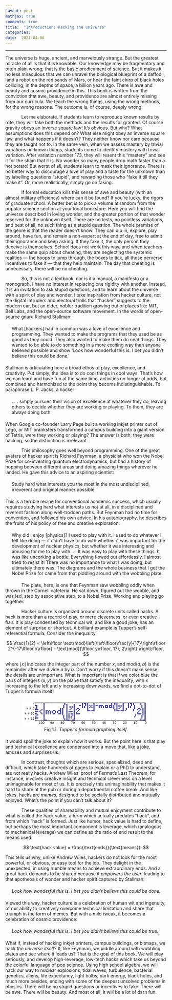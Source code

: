 ```yaml
---
Layout: post
mathjax: true
comments: true
title:  "Introduction: Hacking the universe"
categories:
date:  2021-04-06
---
```


---

<p style="margin=-20px 0px;">
The universe is huge, ancient, and marvelously strange. But the greatest miracle of all is that
it is knowable. Our knowledge may be fragmentary and often plain wrong; that is the basic
predicament of science. But it makes it no less miraculous that we can unravel the biological
blueprint of a daffodil, land a robot on the red sands of Mars, or hear the faint chirp of black
holes colliding, in the depths of space, a billion years ago. There is awe and beauty and cosmic
providence in this. This book is written from the conviction that awe, beauty, and providence
are almost entirely missing from our curricula. We teach the wrong things, using the wrong
methods, for the wrong reasons. The outcome is, of course, deeply
wrong.</p>
<p style="text-indent: 50px; margin=-20px 0px;">
Let me elaborate. If students learn to reproduce known results by rote, they will take both
the methods and the results for granted. Of course gravity obeys an inverse square law! It’s
obvious. But why? What assumptions does this depend on? What else might obey an inverse
square law, and what happens if it doesn’t? They neither know nor care because they are
taught not to. In the same vein, when we assess mastery by trivial variations on known things,
students come to identify mastery with trivial variation. After variation number 173, they will
resent this “mastery” and see it for the sham that it is. No wonder so many people drop math
faster than a hot potato! But worst of all, students learn to mask their ignorance. There is no
better way to discourage a love of play and a taste for the unknown than by labelling questions
“stupid”, and rewarding those who “fake it till they make it”. Or, more realistically, simply go
on faking.
</p>
<p style="text-indent: 50px; margin=-10pt 0 pt;">
If formal education kills this sense of awe and beauty (with an almost military efficiency)
where can it be found? If you’re lucky, the rigors of graduate school. A better bet is to pick a
volume at random from the popular science section at your local bookstore. Here you will find
the universe described in loving wonder, and the greater portion of that wonder reserved for
the unknown itself. There are no tests, no pointless variations, and best of all, no such thing as
a stupid question. The whole premise of the genre is that the reader doesn’t know! They can
dip in, explore, play around, have fun, and remain a non-expert at the end of day, free to admit
their ignorance and keep asking. If they fake it, the only person they deceive is themselves.
School does not work this way, and when teachers make the same quip about cheating, they
are neglecting the systemic realities — the hoops to jump through, the boxes to tick, all those
perverse incentives to fake it — that they help maintain. The day that cheating is unnecessary,
there will be no cheating.
</p>
<p style="text-indent: 50px; margin=-10pt 0 pt;">
So, this is not a textbook, nor is it a manual, a manifesto or a monograph. I have no interest
in replacing one rigidity with another. Instead, it is an invitation to ask stupid questions, and
to learn about the universe with a spirit of play and wonder. I take inspiration from hacker
culture, not the digital intruders and electoral trolls that “hacker” suggests to the modern ear,
but an older, nobler tradition growing out of places like MIT, Bell Labs, and the open-source
software movement. In the words of open-source gnuru Richard Stallman:</p>

<div style="margin: 20px 0px">
<span style="padding-left: 20px; display:block">
<p>
What [hackers] had in common was a love of excellence and programming. They
wanted to make the programs that they used be as good as they could. They also
wanted to make them do neat things. They wanted to be able to do something in
a more exciting way than anyone believed possible and show ‘Look how wonderful
this is. I bet you didn’t believe this could be done.’
</p>
</span>
</div>

<p style="margin=-10pt 0 pt;">
Stallman is articulating here a broad ethos of play, excellence, and creativity. Put simply, the
idea is to do cool things in cool ways.
That’s how we can learn and have fun at the same
time, activities no longer at odds, but combined and harmonized to the point they become
indistinguishable. To paraphrase L. P. Jacks, a hacker

<div style="margin: 20px 0px">
<span style="padding-left: 20px; display:block">
<p>
. . . simply pursues their vision of excellence at whatever they do, leaving others to
decide whether they are working or playing. To them, they are always
doing both.
</p>
</span>
</div>

<p style="margin=-10pt 0 pt;">
When Google co-founder Larry Page built a working inkjet printer out of Lego, or MIT
pranksters transformed a campus building into a giant version of Tetris, were they working
or playing? The answer is both; they were hacking, so the distinction
is irrelevant.</p>
<p style="text-indent: 50px; margin=-10pt 0 pt;">
This philosophy goes well beyond programming. One of the great avatars of hacker spirit is Richard
Feynman, a physicist who won the Nobel Prize for co-inventing quantum electrodynamics,
but had a history of hopping between different areas and doing amazing things wherever he
landed. He gave this advice to an aspiring scientist:

<div style="margin: 20px 0px">
<span style="padding-left: 20px; display:block">
<p>
Study hard what interests you the most in the most undisciplined, irreverent and
original manner possible.
</p>
</span>
</div>

<p style="margin=-10pt 0 pt;">
This is a terrible recipe for conventional academic success, which usually requires studying
hard what interests us not at all, in a disciplined and reverent fashion along well-trodden paths.
But Feynman had no time for convention, and followed his own advice. In his autobiography,
he describes the fruits of his policy of free and creative
exploration:</p>

<div style="margin: 20px 0px">
<span style="padding-left: 20px; display:block">
<p>
Why did I enjoy [physics]? I used to play with it. I used to do whatever I felt like
doing — it didn’t have to do with whether it was important for the development of
nuclear physics, but whether it was interesting and amusing for me to play with. . .
It was easy to play with these things. It was like uncorking a bottle: Everything
flowed out effortlessly. I almost tried to resist it! There was no importance to what
I was doing, but ultimately there was. The diagrams and the whole business that I
got the Nobel Prize for came from that piddling around with the
wobbling plate.
</p>
</span>
</div>

<p style="text-indent: 50px; margin=-10pt 0 pt;">
The plate, here, is one that Feynman saw wobbling oddly when thrown in the Cornell cafeteria.
He sat down, figured out the wobble, and was led, step by associative step, to a Nobel Prize.
Working and playing go together.</p>
<p style="text-indent: 50px; margin=-10pt 0 pt;">
Hacker culture is organized around discrete units called hacks. A hack is more than a
record of play, or mere cleverness, or even creative flair. It is play condensed by technical wit,
and like a good joke, has an element of surprise or shortcut. A brilliant example is Tupper’s
self-referential formula. Consider the inequality

$$
\frac{1}{2} < \left\lfloor
\text{mod}\left(\left\lfloor\frac{y}{17}\right\rfloor 2^{-17\lfloor
x\rfloor} - \text{mod}(\lfloor y\rfloor, 17), 2\right) \right\rfloor,
$$

where $\lfloor x\rfloor$ indicates the integer part of the number $x$, and $\text{mod}(a, b)$ is the remainder after we
divide $a$ by $b$.
Don’t worry if this doesn’t make sense; the details are unimportant. What is
important is that if we color blue the pairs of integers $(x, y)$ on
the plane that satisfy the inequality, with $x$ increasing to the left
and $y$ increasing downwards, we find a dot-to-dot of Tupper’s formula itself!

<div style="margin: 20px 0px">
<figure>
    <div style="text-align:center"><img src
    ="/hacker/img/tupper.png" width="400"/>
	<figcaption>Fig 1.1. <i>Tupper’s formula graphing itself.</i></figcaption>
	</div>
	</figure>
</div>

<p style="margin=-10pt 0 pt;">
It would spoil the joke to explain how it works. But the point here is
that play and technical excellence are condensed into a move that,
like a joke, amuses and surprises us.</p>
<p style="text-indent: 50px; margin=-10pt 0 pt;">
In contrast, thoughts which
are serious, specialized, deep and difficult, which take hundreds of pages to explain or a PhD
to understand, are not really hacks. Andrew Wiles’ proof of Fermat’s Last Theorem, for instance, involves creative insight and technical cleverness on a level unimaginable for most of
us. It is precisely this unimaginability that makes it hard to share at the pub or during a departmental coffee break. And like jokes, hacks are <i>memes</i>, designed to be socially distributed
and mutually enjoyed. What’s the point if you can’t talk about it?</p>
<p style="text-indent: 50px; margin=-10pt 0 pt;">
These qualities of shareability and mutual enjoyment contribute to what is called the hack
value, a term which actually predates “hack”, and from which “hack” is formed. Just like
humor, hack value is hard to define, but perhaps the most important component is leverage,
which (analogous to mechanical leverage) we can define as the ratio of end result to the means
used:</p>

$$
\text{hack value} = \frac{\text{ends}}{\text{means}}.
$$

<p style="margin=-10pt 0 pt;">
This tells us why, unlike Andrew Wiles, hackers do not look for the most powerful, or obvious,
or easy tool for the job. They delight in the unexpected, in using humble means to achieve
extraordinary ends. And a great hack demands to be shared because it <i>empowers the user</i>,
leading to that apotheosis of wonder and hacker spirit captured by Stallman:</p>

<div style="margin: 20px 0px">
<span style="padding-left: 20px; display:block">
<i>Look how wonderful this is. I bet you didn’t believe this could be
done.</i>
</span>
</div>

<p style="margin=-10pt 0 pt;">
Viewed this way, hacker culture is a celebration of human wit and ingenuity, of our ability to
creatively overcome technical limitation and share that triumph in the
form of memes.
But with a mild tweak, it becomes a celebration of cosmic providence:</p>

<div style="margin: 20px 0px">
<span style="padding-left: 20px; display:block">
<i>Look how wonderful this is. I bet you didn’t believe this could be true.</i>
</span>
</div>

<p style="margin=-10pt 0 pt;">
What if, instead of hacking inkjet printers, campus buildings, or
bitmaps, we hack <i>the universe itself</i>? If, like Feynman, we piddle
around with wobbling plates and see where it leads us?
That is the goal of this book. We will play seriously, and develop high-leverage, low-tech hacks
which take us beyond the colorful language of pop science. Using high school algebra, we
will hack our way to nuclear explosions, tidal waves, turbulence, bacterial genetics, aliens, life
expectancy, light bulbs, dark energy, black holes, and much more besides, ending with some
of the deepest unsolved problems in physics. There will be no stupid questions or incentives
to fake. There will be awe. There will be beauty. And most of all, it
will be a lot of darn fun.</p>
